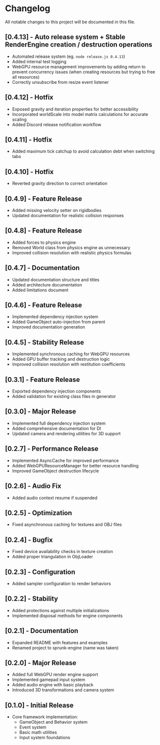 # Changelog

All notable changes to this project will be documented in this file.

## [0.4.13] - Auto release system + Stable RenderEngine creation / destruction operations
- Automated release system (eg. `node release.js 0.4.13`)
- Added internal test logging
- WebGPU resource management improvements by adding return to prevent concurrency issues (when creating resources but trying to free all resources)
- Correctly unsubscribe from resize event listener

## [0.4.12] - Hotfix
- Exposed gravity and iteration properties for better accessibility
- Incorporated worldScale into model matrix calculations for accurate scaling
- Added Discord release notification workflow

## [0.4.11] - Hotfix
- Added maximum tick catchup to avoid calculation debt when switching tabs

## [0.4.10] - Hotfix
- Reverted gravity direction to correct orientation

## [0.4.9] - Feature Release
- Added missing velocity setter on rigidbodies
- Updated documentation for realistic collision responses

## [0.4.8] - Feature Release
- Added forces to physics engine
- Removed World class from physics engine as unnecessary
- Improved collision resolution with realistic physics formulas

## [0.4.7] - Documentation
- Updated documentation structure and titles
- Added architecture documentation
- Added limitations document

## [0.4.6] - Feature Release
- Implemented dependency injection system
- Added GameObject auto-injection from parent
- Improved documentation generation

## [0.4.5] - Stability Release
- Implemented synchronous caching for WebGPU resources
- Added GPU buffer tracking and destruction logic
- Improved collision resolution with restitution coefficients

## [0.3.1] - Feature Release
- Exported dependency injection components
- Added validation for existing class files in generator

## [0.3.0] - Major Release
- Implemented full dependency injection system
- Added comprehensive documentation for DI
- Updated camera and rendering utilities for 3D support

## [0.2.7] - Performance Release
- Implemented AsyncCache for improved performance
- Added WebGPUResourceManager for better resource handling
- Improved GameObject destruction lifecycle

## [0.2.6] - Audio Fix
- Added audio context resume if suspended

## [0.2.5] - Optimization
- Fixed asynchronous caching for textures and OBJ files

## [0.2.4] - Bugfix
- Fixed device availability checks in texture creation
- Added proper triangulation in ObjLoader

## [0.2.3] - Configuration
- Added sampler configuration to render behaviors

## [0.2.2] - Stability
- Added protections against multiple initializations
- Implemented disposal methods for engine components

## [0.2.1] - Documentation
- Expanded README with features and examples
- Renamed project to sprunk-engine (name was taken)

## [0.2.0] - Major Release
- Added full WebGPU render engine support
- Implemented gamepad input system
- Added audio engine with basic playback
- Introduced 3D transformations and camera system

## [0.1.0] - Initial Release
- Core framework implementation:
    - GameObject and Behavior system
    - Event system
    - Basic math utilities
    - Input system foundations
